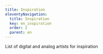 ```yaml
---
title: Inspiration
eleventyNavigation:
  title: Inspiration
  key: en_inspiration
  order: 2
  parent: en
---
```


List of digital and analog artists for inspiration
